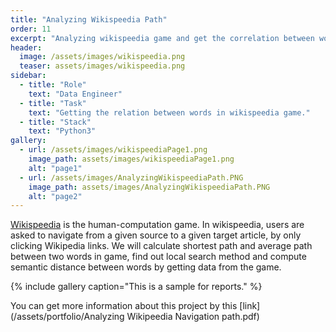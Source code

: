 ```yaml
---
title: "Analyzing Wikispeedia Path"
order: 11
excerpt: "Analyzing wikispeedia game and get the correlation between words."
header:
  image: /assets/images/wikispeedia.png
  teaser: assets/images/wikispeedia.png
sidebar:
  - title: "Role"
    text: "Data Engineer"
  - title: "Task"
    text: "Getting the relation between words in wikispeedia game."
  - title: "Stack"
    text: "Python3"
gallery:
  - url: /assets/images/wikispeediaPage1.png
    image_path: assets/images/wikispeediaPage1.png
    alt: "page1"
  - url: /assets/images/AnalyzingWikispeediaPath.PNG
    image_path: assets/images/AnalyzingWikispeediaPath.PNG
    alt: "page2"
---
```


[Wikispeedia](https://www.cs.mcgill.ca/~rwest/wikispeedia/) is the human-computation game. In wikispeedia, users are asked to navigate from a given source to a given target article, by only clicking Wikipedia links. We will calculate shortest path and average path between two words in game, find out local search method and compute semantic distance between words by getting data from the game. 

{% include gallery caption="This is a sample for reports." %}

You can get more information about this project by this [link](/assets/portfolio/Analyzing Wikipeedia Navigation path.pdf)